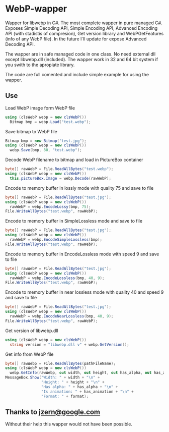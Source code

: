 # WebP-wapper
Wapper for libwebp in C#. The most complete wapper in pure managed C#.
Exposes Simple Decoding API, Simple Encoding API, Advanced Encoding API (with stadistis of compresion), Get version library and WebPGetFeatures (info of any WebP file). In the future I´ll update for expose Advanced Decoding API.

The wapper are in safe managed code in one class. No need external dll except libwebp.dll (included). The wapper work in 32 and 64 bit system if you swith to the apropiate library.

The code are full comented and include simple example for using the wapper.

## Use
Load WebP image form WebP file
```C#
using (clsWebP webp = new clsWebP())
  Bitmap bmp = webp.Load("test.webp");
```


Save bitmap to WebP file
```C#
Bitmap bmp = new Bitmap("test.jpg");
using (clsWebP webp = new clsWebP())
  webp.Save(bmp, 80, "test.webp");
```


Decode WebP filename to bitmap and load in PictureBox container
```C#
byte[] rawWebP = File.ReadAllBytes("test.webp");
using (clsWebP webp = new clsWebP())
  this.pictureBox.Image = webp.Decode(rawWebP);
```


Encode to memory buffer in lossly mode with quality 75 and save to file
```C#
byte[] rawWebP = File.ReadAllBytes("test.jpg");
using (clsWebP webp = new clsWebP())
  rawWebP = webp.EncodeLossy(bmp, 75);
File.WriteAllBytes("test.webp", rawWebP); 
```


Encode to memory buffer in SimpleLossless mode and save to file
```C#
byte[] rawWebP = File.ReadAllBytes("test.jpg");
using (clsWebP webp = new clsWebP())
  rawWebP = webp.EncodeSimpleLossless(bmp);
File.WriteAllBytes("test.webp", rawWebP); 
```


Encode to memory buffer in EncodeLossless mode with speed 9 and save to file
```C#
byte[] rawWebP = File.ReadAllBytes("test.jpg");
using (clsWebP webp = new clsWebP())
  rawWebP = webp.EncodeLossless(bmp, 40, 9);
File.WriteAllBytes("test.webp", rawWebP); 
```


Encode to memory buffer in near lossless mode with quality 40 and speed 9 and save to file
```C#
byte[] rawWebP = File.ReadAllBytes("test.jpg");
using (clsWebP webp = new clsWebP())
  rawWebP = webp.EncodeNearLossless(bmp, 40, 9);
File.WriteAllBytes("test.webp", rawWebP); 
```


Get version of libwebp.dll
```C#
using (clsWebP webp = new clsWebP())
  string version = "libwebp.dll v" + webp.GetVersion();
```


Get info from WebP file
```C#
byte[] rawWebp = File.ReadAllBytes(pathFileName);
using (clsWebP webp = new clsWebP())
  webp.GetInfo(rawWebp, out width, out height, out has_alpha, out has_animation, out format);
MessageBox.Show("Width: " + width + "\n" +
                "Height: " + height + "\n" +
                "Has alpha: " + has_alpha + "\n" +
                "Is animation: " + has_animation + "\n" +
                "Format: " + format);
```

## Thanks to jzern@google.com
Without their help this wapper would not have been possible.
